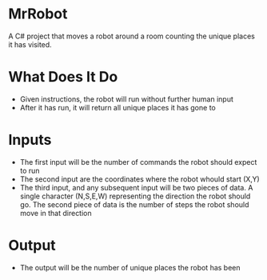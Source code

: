 # MrRobot

A C# project that moves a robot around a room counting the unique places it has visited.

# What Does It Do

  - Given instructions, the robot will run without further human input
  - After it has run, it will return all unique places it has gone to


# Inputs

  - The first input will be the number of commands the robot should expect to run
  - The second input are the coordinates where the robot whould start (X,Y)
  - The third input, and any subsequent input will be two pieces of data. A single character (N,S,E,W) representing the direction the robot should go. The second piece of data is the number of steps the robot should move in that direction


# Output

  - The output will be the number of unique places the robot has been
